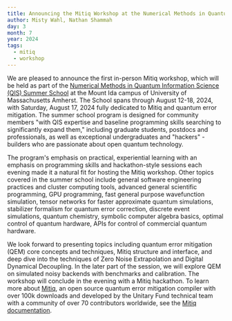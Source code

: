 ```yaml
---
title: Announcing the Mitiq Workshop at the Numerical Methods in Quantum Information Science Summer School
author: Misty Wahl, Nathan Shammah
day: 3
month: 7
year: 2024
tags: 
  - mitiq
  - workshop
---
```


We are pleased to announce the first in-person Mitiq workshop, which will be held as part of the [Numerical Methods in Quantum Information Science (QIS) Summer School](https://qnumerics.org/) at the Mount Ida campus of University of Massachusetts Amherst. The School spans through August 12-18, 2024, with Saturday, August 17, 2024 fully dedicated to Mitiq and quantum error mitigation.
The summer school program is designed for community members "with QIS expertise and baseline programming skills searching to significantly expand them," including graduate students, postdocs and professionals, as well as exceptional undergraduates and "hackers" - builders who are passionate about open quantum technology.

The program's emphasis on practical, experiential learning with an emphasis on programming skills and hackathon-style sessions each evening made it a natural fit for hosting the Mitiq workshop.
Other topics covered in the summer school include general software engineering practices and cluster computing tools, advanced general scientific programming, GPU programming, fast general purpose wavefunction simulation, tensor networks for faster approximate quantum simulations, stabilizer formalism for quantum error correction, discrete event simulations, quantum chemistry, symbolic computer algebra basics, optimal control of quantum hardware, APIs for control of commercial quantum hardware.

We look forward to presenting topics including quantum error mitigation (QEM) core concepts and techniques, Mitiq structure and interface, and deep dive into the techniques of Zero Noise Extrapolation and Digital Dynamical Decoupling.
In the later part of the session, we will explore QEM on simulated noisy backends with benchmarks and calibration.
The workshop will conclude in the evening with a Mitiq hackathon.
To learn more about [Mitiq](https://unitary.fund/research/mitiq/), an open source quantum error mitigation compiler with over 100k downloads and developed by the Unitary Fund technical team with a community of over 70 contributors worldwide, see the [Mitiq documentation](https://mitiq.readthedocs.io/en/stable/).
